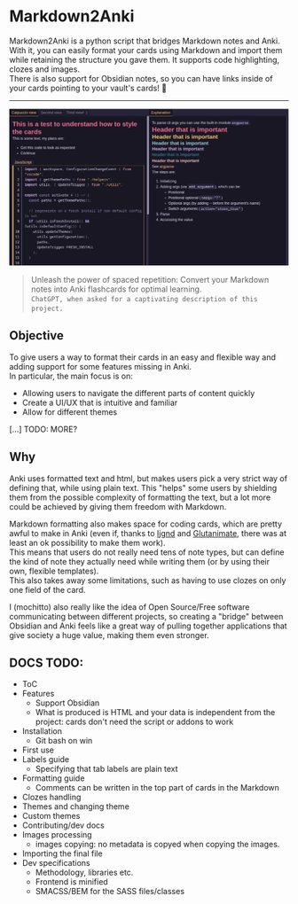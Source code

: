 # Markdown2Anki
Markdown2Anki is a python script that bridges Markdown notes and Anki.  
With it, you can easily format your cards using Markdown and import them while retaining the structure you gave them. 
It supports code highlighting, clozes and images.  
There is also support for Obsidian notes, so you can have links inside of your cards pointing to your vault's cards! 🌸

---
![Demo image](./docs/rose-pine.webp) 
> Unleash the power of spaced repetition: Convert your Markdown notes into Anki flashcards for optimal learning.  
`ChatGPT, when asked for a captivating description of this project.`

## Objective
To give users a way to format their cards in an easy and flexible way and adding support for some features missing in Anki.  
In particular, the main focus is on:
- Allowing users to navigate the different parts of content quickly
- Create a UI/UX that is intuitive and familiar
- Allow for different themes

[...] TODO: MORE? 

## Why
Anki uses formatted text and html, but makes users pick a very strict way of defining that, while using plain text.
This "helps" some users by shielding them from the possible complexity of formatting the text, but a lot more could be achieved by giving them freedom with Markdown.  

Markdown formatting also makes space for coding cards, which are pretty awful to make in Anki (even if, thanks to [Ijgnd](https://ankiweb.net/shared/info/1100811177) and [Glutanimate](https://ankiweb.net/shared/info/1463041493), there was at least an ok possibility to make them work).  
This means that users do not really need tens of note types, but can define the kind of note they actually need while writing them (or by using their own, flexible templates).  
This also takes away some limitations, such as having to use clozes on only one field of the card.

I (mochitto) also really like the idea of Open Source/Free software communicating between different projects, so creating a "bridge" between Obsidian and Anki feels like a great way of pulling together applications that give society a huge value, making them even stronger.

## DOCS TODO:
- ToC
- Features
  - Support Obsidian
  - What is produced is HTML and your data is independent from the project: cards don't need the script or addons to work
- Installation
  - Git bash on win
- First use
- Labels guide
  - Specifying that tab labels are plain text
- Formatting guide
  - Comments can be written in the top part of cards in the Markdown
- Clozes handling
- Themes and changing theme
- Custom themes
- Contributing/dev docs
- Images processing
  - images copying: no metadata is copyed when copying the images.
- Importing the final file
- Dev specifications
  - Methodology, libraries etc.
  - Frontend is minified
  - SMACSS/BEM for the SASS files/classes
